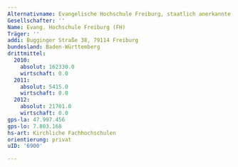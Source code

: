 ```yaml
---
Alternativname: Evangelische Hochschule Freiburg, staatlich anerkannte Hochschule der Evangelischen Landeskirche in Baden
Gesellschafter: ''
Name: Evang. Hochschule Freiburg (FH)
Träger: ''
addi: Bugginger Straße 38, 79114 Freiburg
bundesland: Baden-Württemberg
drittmittel:
  2010:
    absolut: 162330.0
    wirtschaft: 0.0
  2011:
    absolut: 5415.0
    wirtschaft: 0.0
  2012:
    absolut: 21701.0
    wirtschaft: 0.0
gps-la: 47.997.456
gps-lo: 7.803.168
hs-art: Kirchliche Fachhochschulen
orientierung: privat
uID: '6900'

---
```


